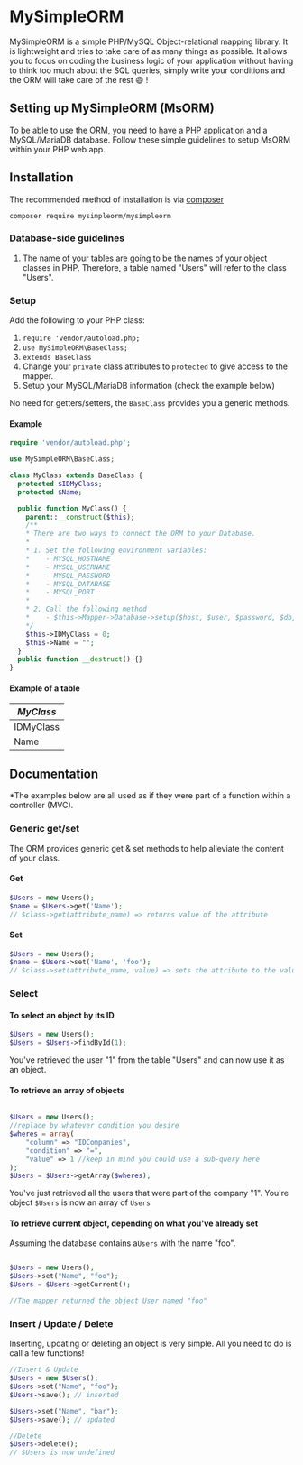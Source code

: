 # MySimpleORM
MySimpleORM is a simple PHP/MySQL Object-relational mapping library. It is lightweight and tries to take care of as many things as possible. It allows you to focus on coding the business logic of your application without having to think too much about the SQL queries, simply write your conditions and the ORM will take care of the rest :smile: !

## Setting up MySimpleORM (MsORM)
To be able to use the ORM, you need to have a PHP application and a MySQL/MariaDB database. Follow these simple guidelines to setup MsORM within your PHP web app.

## Installation
The recommended method of installation is via [composer](https://getcomposer.org/)

`composer require mysimpleorm/mysimpleorm`

### Database-side guidelines
1. The name of your tables are going to be the names of your object classes in PHP. Therefore, a table named "Users" will refer to the class "Users".


### Setup

Add the following to your PHP class:

1. `require 'vendor/autoload.php;`
2. `use MySimpleORM\BaseClass;`
3. `extends BaseClass`
4. Change your `private` class attributes to `protected` to give access to the mapper.
5. Setup your MySQL/MariaDB information (check the example below)

No need for getters/setters, the `BaseClass` provides you a generic methods.

#### Example

```php
require 'vendor/autoload.php';

use MySimpleORM\BaseClass;

class MyClass extends BaseClass {
  protected $IDMyClass;
  protected $Name;

  public function MyClass() {
    parent::__construct($this);
    /**
    * There are two ways to connect the ORM to your Database.
    *
    * 1. Set the following environment variables:
    *    - MYSQL_HOSTNAME
    *    - MYSQL_USERNAME
    *    - MYSQL_PASSWORD
    *    - MYSQL_DATABASE
    *    - MYSQL_PORT
    *
    * 2. Call the following method
    *    - $this->Mapper->Database->setup($host, $user, $password, $db, $port);
    */
    $this->IDMyClass = 0;
    $this->Name = "";
  }
  public function __destruct() {}
}
```

#### Example of a table
| _MyClass_ |
|-----------|
| IDMyClass |
| Name      |

## Documentation
*The examples below are all used as if they were part of a function within a controller (MVC).

### Generic get/set
The ORM provides generic get & set methods to help alleviate the content of your class.

#### Get
```php
$Users = new Users();
$name = $Users->get('Name');
// $class->get(attribute_name) => returns value of the attribute
```
#### Set
```php
$Users = new Users();
$name = $Users->set('Name', 'foo');
// $class->set(attribute_name, value) => sets the attribute to the value
```

### Select
#### To select an object by its ID
```php
$Users = new Users();
$Users = $Users->findById(1);
```
You've retrieved the user "1" from the table "Users" and can now use it as an object.

#### To retrieve an array of objects
```php

$Users = new Users();
//replace by whatever condition you desire
$wheres = array(
    "column" => "IDCompanies",
    "condition" => "=",
    "value" => 1 //keep in mind you could use a sub-query here
);
$Users = $Users->getArray($wheres);
```
You've just retrieved all the users that were part of the company "1". You're object ```$Users``` is now an array of ```Users```

#### To retrieve current object, depending on what you've already set
Assuming the database contains a```Users``` with the name "foo".
```php

$Users = new Users();
$Users->set("Name", "foo");
$Users = $Users->getCurrent();

//The mapper returned the object User named "foo"
``` 

### Insert / Update / Delete
Inserting, updating or deleting an object is very simple. All you need to do is call a few functions!
```php
//Insert & Update
$Users = new $Users();
$Users->set("Name", "foo");
$Users->save(); // inserted

$Users->set("Name", "bar");
$Users->save(); // updated

//Delete
$Users->delete();
// $Users is now undefined
```
